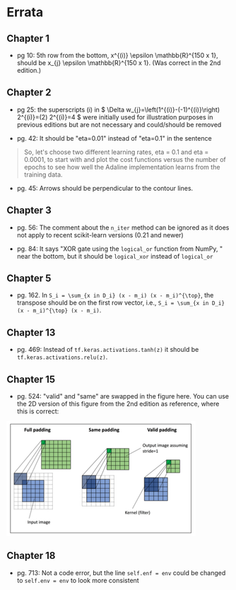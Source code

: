 # Errata

## Chapter 1

- pg 10: 5th row from the bottom, x^{(i)} \epsilon \mathbb{R}^{150 x 1}, should be x_{j} \epsilon \mathbb{R}^{150 x 1}. (Was correct in the 2nd edition.)

## Chapter 2

- pg 25: the superscripts (i) in $ \Delta w_{j}=\left(1^{(i)}-(-1)^{(i)}\right) 2^{(i)}=(2) 2^{(i)}=4 $ were initially used for illustration purposes in previous editions but are not necessary and could/should be removed

- pg. 42: It should be "eta=0.01" instead of "eta=0.1" in the sentence

> So, let's choose two different learning rates, eta = 0.1 and eta = 0.0001, to start with and plot the cost functions versus the number of epochs to see how well the Adaline implementation learns from the training data.

- pg. 45: Arrows should be perpendicular to the contour lines.

## Chapter 3

- pg. 56: The comment about the `n_iter` method can be ignored as it does not apply to recent scikit-learn versions (0.21 and newer)

- pg. 84: It says "XOR gate using the `logical_or` function from NumPy, " near the bottom, but it should be `logical_xor` instead of `logical_or`

## Chapter 5

- pg. 162. In `S_i = \sum_{x in D_i} (x - m_i) (x - m_i)^{\top}`, the transpose should be on the first row vector, i.e., `S_i = \sum_{x in D_i} (x - m_i)^{\top} (x - m_i)`.

## Chapter 13

- pg. 469: Instead of `tf.keras.activations.tanh(z)` it should be `tf.keras.activations.relu(z)`.

## Chapter 15

- pg. 524: "valid" and "same" are swapped in the figure here. You can use the 2D version of this figure from the 2nd edition as reference, where this is correct:

![](images/524-old.png)

## Chapter 18

- pg. 713: Not a code error, but the line `self.enf = env` could be changed to `self.env = env` to look more consistent
